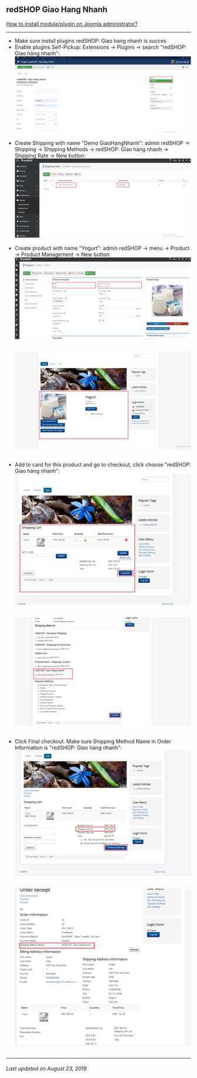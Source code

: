 ## redSHOP Giao Hang Nhanh

[How to install module/plugin on Joomla administrator?](chapters/module-redshop/install-module-plugin.md)

<hr>

<ul>
<li>Make sure install plugins redSHOP: Giao hang nhanh is succes</li>

<li>Enable plugins Self-Pickup: Extensions → Plugins → search "redSHOP: Giao hàng nhanh":</li>
<img src="./manual/en-US/chapters/plugin-redshop/img/img78.png" class="example"/><br><br>

<li>Create Shipping with name "Demo GiaoHangNhanh": admin redSHOP → Shipping → Shipping Methods → redSHOP: Giao hàng nhanh → Shipping Rate → New button:</li>
<img src="./manual/en-US/chapters/plugin-redshop/img/img79.png" class="example"/><br><br>

<li>Create product with name "Yogurt": admin redSHOP → menu → Product → Product Management → New button:</li>
<img src="./manual/en-US/chapters/plugin-redshop/img/img80.png" class="example"/><br><br>

<img src="./manual/en-US/chapters/plugin-redshop/img/img81.png" class="example"/><br><br>

<li>Add to card for this product and go to checkout, click choose "redSHOP: Giao hàng nhanh":</li>
<img src="./manual/en-US/chapters/plugin-redshop/img/img82.png" class="example"/><br><br>

<img src="./manual/en-US/chapters/plugin-redshop/img/img83.png" class="example"/><br><br>

<li>Click Final checkout. Make sure Shipping Method Name in Order Information is "redSHOP: Giao hàng nhanh":</li>
<img src="./manual/en-US/chapters/plugin-redshop/img/img84.png" class="example"/><br><br>

<img src="./manual/en-US/chapters/plugin-redshop/img/img85.png" class="example"/><br><br>
</ul>

<hr>

<h6>Last updated on August 23, 2019</h6>